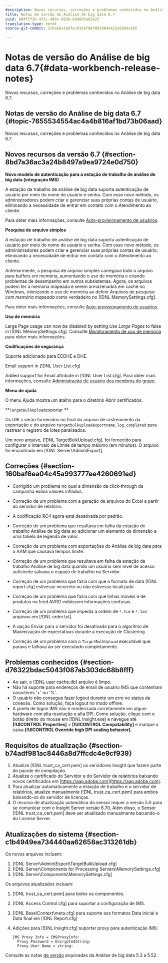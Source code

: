 ```yaml
---
description: Novos recursos, correções e problemas conhecidos no Análise de big data 6.7.
title: Notas de versão do Análise de big data 6.7
uuid: b84f5f2b-4f1c-490c-982b-6bd8d3a63e25
translation-type: tm+mt
source-git-commit: 2cba66a160fec9154796f093d04a422a5b0da265

---
```



# Notas de versão do Análise de big data 6.7{#data-workbench-release-notes}

Novos recursos, correções e problemas conhecidos no Análise de big data 6.7.

## Notas de versão do Análise de big data 6.7 {#topic-7655534554ac4a4b816af1bd73b06aad}

Novos recursos, correções e problemas conhecidos no Análise de big data 6.7.

## Novos recursos da versão 6.7 {#section-8bd7a36ac3a24b8497a9ea9724e0d750}

**Novo modelo de autenticação para a estação de trabalho de análise de big data (integração IMS)**

A estação de trabalho de análise de big data suporta autenticação de usuário por meio do nome de usuário e senha. Com esse novo método, os administradores podem criar e gerenciar suas próprias contas de usuário, eliminando a necessidade de entrar em contato com o Atendimento ao cliente.

Para obter mais informações, consulte [Auto-provisionamento de usuários](https://docs.adobe.com/content/help/en/data-workbench/using/client/c-self-provisioning-users.html).

**Pesquisa de arquivo simples**

A estação de trabalho de análise de big data suporta autenticação de usuário por meio do nome de usuário e senha. Com esse novo método, os administradores podem criar e gerenciar suas próprias contas de usuário, eliminando a necessidade de entrar em contato com o Atendimento ao cliente.

Anteriormente, a pesquisa de arquivo simples carregava todo o arquivo para buffers em memória, aumentando o uso de memória e criando problemas de desempenho em outros subsistemas. Agora, os arquivos podem ter a memória mapeada e serem armazenados em cache no Windows, otimizando o uso de memória ao definir *Arquivos de pesquisa com memória mapeada* como verdadeiro no [!DNL MemorySettings.cfg].

Para obter mais informações, consulte [Auto-provisionamento de usuários](https://docs.adobe.com/content/help/en/data-workbench/using/client/c-self-provisioning-users.html).

**Uso de memória**

Large Page usage can now be disabled by setting *Use Large Pages* to false in [!DNL MemorySettings.cfg]. Consulte [Monitoramento de uso de memória](https://docs.adobe.com/content/help/en/data-workbench/using/server-admin-install/admin-dwb-server/t-mntr-mry-usg.html) para obter mais informações.

**Codificações de segurança**

Suporte adicionado para ECDHE e DHE.

Email support in [!DNL User List.cfg]

Added support for Email attribute in [!DNL User List.cfg]. Para obter mais informações, consulte [Administração de usuário dos membros do grupo](https://docs.adobe.com/help/en/data-workbench/using/server-admin-install/admin-dwb-server/access-control/dwb-self-admin-member-access.html).

**Menu de ajuda**

O menu Ajuda mostra um atalho para o diretório Abrir certificados.

**`TargetBulkUpload`exportar **

Os URLs serão fornecidos no final do arquivo de rastreamento da exportação e do arquivo `targetbulkuploadexportname.log.completed` para rastrear o registro de lotes paralisados.

Um novo arquivo, [!DNL TargetBulkUpload.cfg], foi fornecido para configurar o intervalo de Limite de tempo máximo (em minutos). O arquivo foi encontrado em [!DNL Server\Admin\Export\].

## Correções {#section-160baf6ea04c45a993777ee4260691ed}

* Corrigido um problema no qual a dimensão de click-through de campanha exibia valores inflados.
* Correção de um problema com a geração de arquivos do Excel a partir do servidor de relatório.
* A codificação RC4 agora está desativada por padrão.
* Correção de um problema que resultava em falha da estação de trabalho Análise de big data ao adicionar um elemento de dimensão a uma tabela de legenda de valor.
* Correção de um problema com exportações do Análise de big data para o AAM que causava tempos limite.
* Correção de um problema que resultava em falha da estação de trabalho Análise de big data quando um usuário sem nível de acesso suficiente salvava o espaço de trabalho no Servidor.
* Correção de um problema que fazia com que o formato de data [!DNL report.cfg] estivesse incorreto ou não estivesse localizado.
* Correção de um problema que fazia com que linhas móveis e de produtos no feed AVRO exibissem informações confusas.
* Correção de um problema que impedia a ordem de `*.1cd` e `*.1ad` arquivos em [!DNL order.txt].

* A opção Enviar para o servidor foi desativada para o algoritmo de Maximização de expectativas durante a execução de Clustering.
* Correção de um problema com o `TargetBulkUpload` executável que parava e falhava ao ser executado completamente.

## Problemas conhecidos {#section-d76322bdac5043f087ab303dc68b8fff}

* Ao sair, o [!DNL user cache.db] arquivo é limpo.
* Não há suporte para endereços de email de usuário IMS que contenham caracteres &#39;+&#39; ou &#39;%&#39;.
* O usuário não consegue fazer logout durante um erro no status da conexão. Como solução, faça logout no modo offline.
* A janela de logon IMS não é renderizada corretamente em algum hardware com alta resolução e alta DPI. Como solução, clique com o botão direito do mouse em [!DNL Insight.exe] e navegue até **[!UICONTROL Properties]** > **[!UICONTROL Compatability]** e marque a caixa **[!UICONTROL Override high DPI scaling behavior]**.

## Requisitos de atualização {#section-b74adf981ac8446a8d7ffcdc4e9cf939}

1. Atualize [!DNL trust_ca_cert.pem] os servidores Insight que fazem parte do pacote de compilação.
1. Atualize o certificado do Servidor e do Servidor de relatórios baixando novos certificados em [https://aap.adobe.com](https://aap.adobe.com).
1. Para atualizar automaticamente a estação de trabalho e o servidor de relatórios, atualize manualmente [!DNL trust_ca_cert.pem] para ambos baixando-os do servidor de licenças.
1. O recurso de atualização automática do sensor requer a versão 5.0 para se comunicar com o Insight Server versão 6.70. Além disso, o Sensor [!DNL trust_ca_cert.pem] deve ser atualizado manualmente baixando-o do License Server.

## Atualizações do sistema {#section-c1b4949ea734440aa62658ac313261db}

Os novos arquivos incluem:

1. [!DNL Server\Admin\Export\TargetBulkUpload.cfg]
1. [!DNL Server\Components for Processing Servers\MemorySettings.cfg]
1. [!DNL Server\Components\MemorySettings.cfg]

Os arquivos atualizados incluem:

1. [!DNL trust_ca_cert.pem] para todos os componentes.
1. [!DNL Access Control.cfg] para suportar a configuração de IMS.
1. [!DNL Base\Context\meta.cfg] para suporte aos formatos Data inicial e Data final em [!DNL Report.cfg]

1. Adições para [!DNL Insight.cfg] suportar proxy para autenticação IMS:

   ```
   IMS Proxy Info = IMSProxyInfo: 
     Proxy Password = EncryptedString:
     Proxy User Name = string:
   ```

Consulte as notas [de versão](https://docs.adobe.com/content/help/en/data-workbench/using/release-notes/release-notes.html) arquivadas da Análise de big data 5.3 a 5.52.
